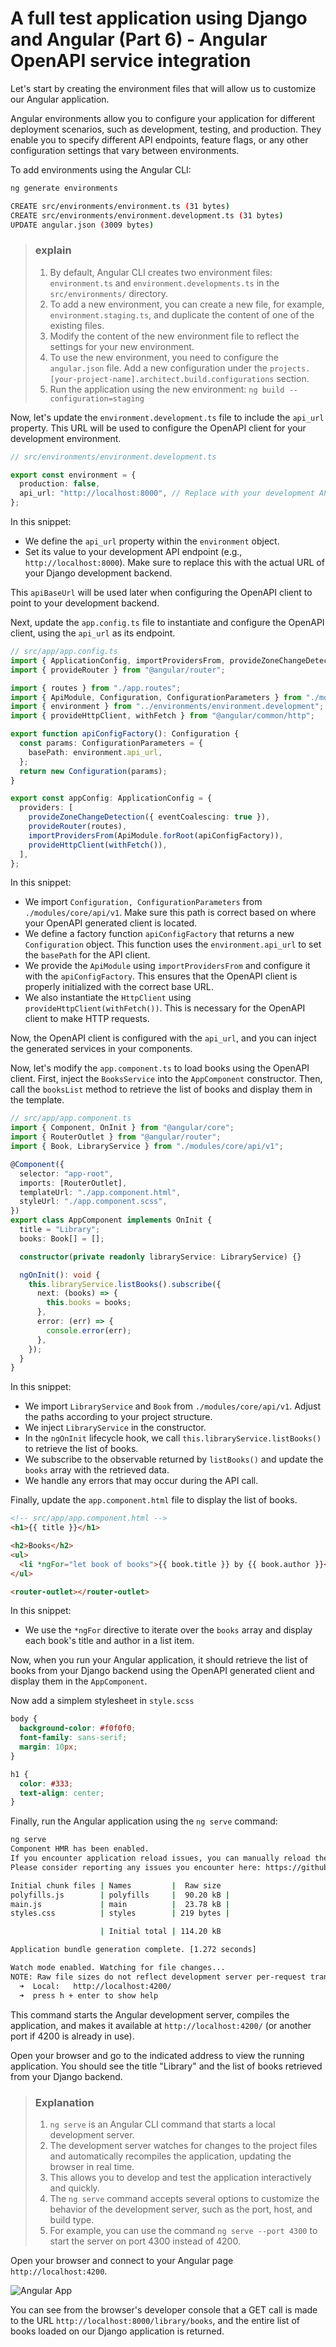 # A full test application using Django and Angular (Part 6) - Angular OpenAPI service integration

Let's start by creating the environment files that will allow us to customize our Angular application.

Angular environments allow you to configure your application for different deployment scenarios, such as development, testing, and production. They enable you to specify different API endpoints, feature flags, or any other configuration settings that vary between environments.

To add environments using the Angular CLI:

```bash
ng generate environments

CREATE src/environments/environment.ts (31 bytes)
CREATE src/environments/environment.development.ts (31 bytes)
UPDATE angular.json (3009 bytes)
```

> ### explain
>
> 1.  By default, Angular CLI creates two environment files: `environment.ts` and `environment.developments.ts` in the `src/environments/` directory.
> 2.  To add a new environment, you can create a new file, for example, `environment.staging.ts`, and duplicate the content of one of the existing files.
> 3.  Modify the content of the new environment file to reflect the settings for your new environment.
> 4.  To use the new environment, you need to configure the `angular.json` file. Add a new configuration under the `projects.[your-project-name].architect.build.configurations` section.
> 5.  Run the application using the new environment: `ng build --configuration=staging`

Now, let's update the `environment.development.ts` file to include the `api_url` property. This URL will be used to configure the OpenAPI client for your development environment.

```typescript
// src/environments/environment.development.ts

export const environment = {
  production: false,
  api_url: "http://localhost:8000", // Replace with your development API URL
};
```

In this snippet:

- We define the `api_url` property within the `environment` object.
- Set its value to your development API endpoint (e.g., `http://localhost:8000`). Make sure to replace this with the actual URL of your Django development backend.

This `apiBaseUrl` will be used later when configuring the OpenAPI client to point to your development backend.

Next, update the `app.config.ts` file to instantiate and configure the OpenAPI client, using the `api_url` as its endpoint.

```typescript
// src/app/app.config.ts
import { ApplicationConfig, importProvidersFrom, provideZoneChangeDetection } from "@angular/core";
import { provideRouter } from "@angular/router";

import { routes } from "./app.routes";
import { ApiModule, Configuration, ConfigurationParameters } from "./modules/core/api/v1";
import { environment } from "../environments/environment.development";
import { provideHttpClient, withFetch } from "@angular/common/http";

export function apiConfigFactory(): Configuration {
  const params: ConfigurationParameters = {
    basePath: environment.api_url,
  };
  return new Configuration(params);
}

export const appConfig: ApplicationConfig = {
  providers: [
    provideZoneChangeDetection({ eventCoalescing: true }),
    provideRouter(routes),
    importProvidersFrom(ApiModule.forRoot(apiConfigFactory)),
    provideHttpClient(withFetch()),
  ],
};
```

In this snippet:

- We import `Configuration, ConfigurationParameters` from `./modules/core/api/v1`. Make sure this path is correct based on where your OpenAPI generated client is located.
- We define a factory function `apiConfigFactory` that returns a new `Configuration` object. This function uses the `environment.api_url` to set the `basePath` for the API client.
- We provide the `ApiModule` using `importProvidersFrom` and configure it with the `apiConfigFactory`. This ensures that the OpenAPI client is properly initialized with the correct base URL.
- We also instantiate the `HttpClient` using `provideHttpClient(withFetch())`. This is necessary for the OpenAPI client to make HTTP requests.

Now, the OpenAPI client is configured with the `api_url`, and you can inject the generated services in your components.

Now, let's modify the `app.component.ts` to load books using the OpenAPI client. First, inject the `BooksService` into the `AppComponent` constructor. Then, call the `booksList` method to retrieve the list of books and display them in the template.

```typescript
// src/app/app.component.ts
import { Component, OnInit } from "@angular/core";
import { RouterOutlet } from "@angular/router";
import { Book, LibraryService } from "./modules/core/api/v1";

@Component({
  selector: "app-root",
  imports: [RouterOutlet],
  templateUrl: "./app.component.html",
  styleUrl: "./app.component.scss",
})
export class AppComponent implements OnInit {
  title = "Library";
  books: Book[] = [];

  constructor(private readonly libraryService: LibraryService) {}

  ngOnInit(): void {
    this.libraryService.listBooks().subscribe({
      next: (books) => {
        this.books = books;
      },
      error: (err) => {
        console.error(err);
      },
    });
  }
}
```

In this snippet:

- We import `LibraryService` and `Book` from `./modules/core/api/v1`. Adjust the paths according to your project structure.
- We inject `LibraryService` in the constructor.
- In the `ngOnInit` lifecycle hook, we call `this.libraryService.listBooks()` to retrieve the list of books.
- We subscribe to the observable returned by `listBooks()` and update the `books` array with the retrieved data.
- We handle any errors that may occur during the API call.

Finally, update the `app.component.html` file to display the list of books.

```html
<!-- src/app/app.component.html -->
<h1>{{ title }}</h1>

<h2>Books</h2>
<ul>
  <li *ngFor="let book of books">{{ book.title }} by {{ book.author }}</li>
</ul>

<router-outlet></router-outlet>
```

In this snippet:

- We use the `*ngFor` directive to iterate over the `books` array and display each book's title and author in a list item.

Now, when you run your Angular application, it should retrieve the list of books from your Django backend using the OpenAPI generated client and display them in the `AppComponent`.

Now add a simplem stylesheet in `style.scss`

```css
body {
  background-color: #f0f0f0;
  font-family: sans-serif;
  margin: 10px;
}

h1 {
  color: #333;
  text-align: center;
}
```

Finally, run the Angular application using the `ng serve` command:

```bash
ng serve
Component HMR has been enabled.
If you encounter application reload issues, you can manually reload the page to bypass HMR and/or disable this feature with the `--no-hmr` command line option.
Please consider reporting any issues you encounter here: https://github.com/angular/angular-cli/issues

Initial chunk files | Names         |  Raw size
polyfills.js        | polyfills     |  90.20 kB |
main.js             | main          |  23.78 kB |
styles.css          | styles        | 219 bytes |

                    | Initial total | 114.20 kB

Application bundle generation complete. [1.272 seconds]

Watch mode enabled. Watching for file changes...
NOTE: Raw file sizes do not reflect development server per-request transformations.
  ➜  Local:   http://localhost:4200/
  ➜  press h + enter to show help
```

This command starts the Angular development server, compiles the application, and makes it available at `http://localhost:4200/` (or another port if 4200 is already in use).

Open your browser and go to the indicated address to view the running application. You should see the title "Library" and the list of books retrieved from your Django backend.

> ### Explanation
>
> 1.  `ng serve` is an Angular CLI command that starts a local development server.
> 2.  The development server watches for changes to the project files and automatically recompiles the application, updating the browser in real time.
> 3.  This allows you to develop and test the application interactively and quickly.
> 4.  The `ng serve` command accepts several options to customize the behavior of the development server, such as the port, host, and build type.
> 5.  For example, you can use the command `ng serve --port 4300` to start the server on port 4300 instead of 4200.

Open your browser and connect to your Angular page `http://localhost:4200`.

![Angular App](/docs/images/part6_1.png)

You can see from the browser's developer console that a GET call is made to the URL `http://localhost:8000/library/books`, and the entire list of books loaded on our Django application is returned.
